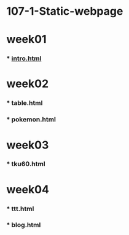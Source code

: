 # 107-1-Static-webpage


# week01
### *  [ intro.html ](https://github.com/justinpu/107-1-Static-webpage/tree/master/w01)

# week02
### * table.html  
### * pokemon.html

# week03 
### * tku60.html

# week04
### * ttt.html  
### * blog.html
<!--stackedit_data:
eyJoaXN0b3J5IjpbLTM1NjExNTc1NV19
-->